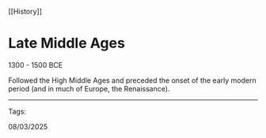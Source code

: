 [[History]]

# Late Middle Ages

1300 - 1500 BCE

Followed the High Middle Ages and preceded the onset of the early modern period (and in much of Europe, the Renaissance).

---

Tags:

08/03/2025

